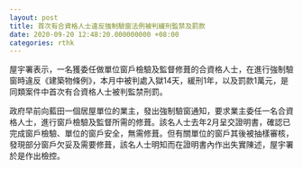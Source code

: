 ```yaml
---
layout: post
title: 首次有合資格人士違反強制驗窗法例被判緩刑監禁及罰款
date: 2020-09-20 12:48:20.000000000 +08:00
categories: rthk
---
```


屋宇署表示，一名獲委任做單位窗戶檢驗及監督修葺的合資格人士，在進行強制驗窗時違反《建築物條例》，本月中被判處入獄14天，緩刑1年，以及罰款1萬元，是同類案件中首次有合資格人士被判監禁刑罰。

政府早前向藍田一個居屋單位的業主，發出強制驗窗通知，要求業主委任一名合資格人士，進行窗戶檢驗及監督所需的修葺。該名人士去年2月呈交證明書，確認已完成窗戶檢驗、單位的窗戶安全，無需修葺。但有關單位的窗戶其後被抽樣審核，發現部分窗戶欠妥及需要修葺，該名人士明知而在證明書內作出失實陳述，屋宇署於是作出檢控。
